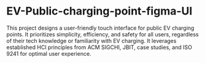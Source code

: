 # EV-Public-charging-point-figma-UI
This project designs a user-friendly touch interface for public EV charging points. It prioritizes simplicity, efficiency, and safety for all users, regardless of their tech knowledge or familiarity with EV charging. It leverages established HCI principles from ACM SIGCHI, JBIT, case studies, and ISO 9241 for optimal user experience. 
